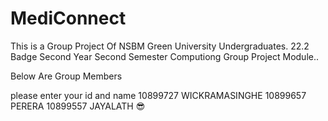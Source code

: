 # MediConnect

This is a Group Project Of NSBM Green University Undergraduates.
22.2 Badge
Second Year Second Semester
Computiong Group Project Module..

Below Are Group Members

please enter your id and name 
10899727 WICKRAMASINGHE
10899657 PERERA
10899557 JAYALATH 😎

